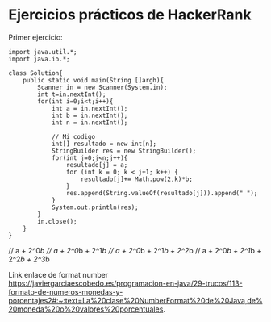 # Ejercicios prácticos de HackerRank
Primer ejercicio:

~~~
import java.util.*;
import java.io.*;

class Solution{
    public static void main(String []argh){
        Scanner in = new Scanner(System.in);
        int t=in.nextInt();
        for(int i=0;i<t;i++){
            int a = in.nextInt();
            int b = in.nextInt();
            int n = in.nextInt();

            // Mi codigo
            int[] resultado = new int[n];
            StringBuilder res = new StringBuilder();
            for(int j=0;j<n;j++){
                resultado[j] = a;
                for (int k = 0; k < j+1; k++) {
                    resultado[j]+= Math.pow(2,k)*b;
                }
                res.append(String.valueOf(resultado[j])).append(" ");
            }
            System.out.println(res);
        }
        in.close();
    }
}
~~~
// a + 2^0*b
// a + 2^0*b + 2^1*b
// a + 2^0*b + 2^1*b + 2^2*b
// a + 2^0*b + 2^1*b + 2^2*b + 2^3*b

Link enlace de format number 
https://javiergarciaescobedo.es/programacion-en-java/29-trucos/113-formato-de-numeros-monedas-y-porcentajes2#:~:text=La%20clase%20NumberFormat%20de%20Java,de%20moneda%20o%20valores%20porcentuales.
